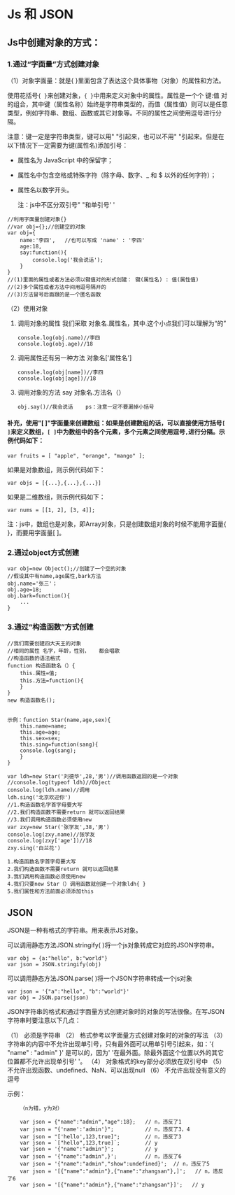 # Js 和 JSON



## Js中创建对象的方式：

### 1.通过“字面量”方式创建对象

（1）对象字面量：就是{ }里面包含了表达这个具体事物（对象）的属性和方法。

使用花括号`{ }`来创建对象，`{ }`中用来定义对象中的属性。属性是一个个 键:值 对的组合，其中键（属性名称）始终是字符串类型的，而值（属性值）则可以是任意类型，例如字符串、数组、函数或其它对象等。不同的属性之间使用逗号进行分隔。

注意：键一定是字符串类型，键可以用" "引起来，也可以不用" "引起来。但是在以下情况下一定需要为键(属性名)添加引号：

- 属性名为 JavaScript 中的保留字；

- 属性名中包含空格或特殊字符（除字母、数字、_ 和 $ 以外的任何字符）；

- 属性名以数字开头。

  

  注：js中不区分双引号" "和单引号' '

```
//利用字面量创建对象{}
//var obj={};//创建空的对象
var obj={
    name:'李四',   //也可以写成 'name' : '李四'
    age:18,
    say:function(){
        console.log('我会说话');
    }
}
//(1)里面的属性或者方法必须以键值对的形式创建： 键(属性名) : 值(属性值)
//(2)多个属性或者方法中间用逗号隔开的
//(3)方法冒号后面跟的是一个匿名函数
```

（2）使用对象

1. 调用对象的属性 我们采取 对象名.属性名，其中.这个小点我们可以理解为“的”

   ```
   console.log(obj.name)//李四
   console.log(obj.age)//18
   ```

2. 调用属性还有另一种方法 对象名['属性名']

   ```
   console.log(obj[name])//李四
   console.log(obj[age])//18
   ```

3. 调用对象的方法 say 对象名.方法名（）

   ```
   obj.say()//我会说话    ps：注意一定不要漏掉小括号
   ```



#### 补充，使用"[ ]"字面量来创建数组：如果是创建数组的话，可以直接使用方括号`[ ]`来定义数组，`[ ]`中为数组中的各个元素，多个元素之间使用逗号`,`进行分隔。示例代码如下：

```
var fruits = [ "apple", "orange", "mango" ];
```

如果是对象数组，则示例代码如下：

```
var objs = [{...},{...},{...}] 
```

如果是二维数组，则示例代码如下：

```
var nums = [[1, 2], [3, 4]];
```

注：js中，数组也是对象，即Array对象，只是创建数组对象的时候不能用字面量{ }，而要用字面量[  ]。



### 2.通过object方式创建

```
var obj=new Object();//创建了一个空的对象
//假设其中有name,age属性,bark方法
obj.name='张三'；
obj.age=18;
obj.bark=function(){
 	...
}
```

### 3.通过“构造函数”方式创建

```
//我们需要创建四大天王的对象
//相同的属性 名字，年龄，性别，   都会唱歌
//构造函数的语法格式
function 构造函数名（）{
    this.属性=值;
    this.方法=function(){
    }
}
new 构造函数名();


示例：function Star(name,age,sex){
    this.name=name;
    this.age=age;
    this.sex=sex;
    this.sing=function(sang){
    console.log(sang);
    }
}

var ldh=new Star('刘德华',28,'男')//调用函数返回的是一个对象
//console.log(typeof ldh)//Object
console.log(ldh.name)//调用
ldh.sing('北京欢迎你')
//1.构造函数名字首字母要大写
//2.我们构造函数不需要return 就可以返回结果
//3.我们调用构造函数必须使用new
var zxy=new Star('张学友',38,'男')
console.log(zxy.name)//张学友
console.log(zxy['age'])//18
zxy.sing('白兰花')

1.构造函数名字首字母要大写
2.我们构造函数不需要return 就可以返回结果
3.我们调用构造函数必须使用new
4.我们只要new Star（）调用函数就创建一个对象ldh{ }
5.我们属性和方法前面必须添加this
```



## JSON

JSON是一种有格式的字符串。用来表示JS对象。

可以调用静态方法JSON.stringify( )将一个js对象转成它对应的JSON字符串。

```
var obj = {a:"hello", b:"world"}
var json = JSON.stringify(obj)
```

可以调用静态方法JSON.parse( )将一个JSON字符串转成一个js对象

```
var json = '{"a":"hello", "b":"world"}'
var obj = JSON.parse(json)
```

JSON字符串的格式和通过字面量方式创建对象时的对象的写法很像。在写JSON字符串时要注意以下几点：

（1） 必须是字符串
（2） 格式参考以字面量方式创建对象时的对象的写法
（3） 字符串的内容中不允许出现单引号，只有最外面可以用单引号引起来，如：'{ "name" : "admin" }' 是可以的，因为' '在最外面。除最外面这个位置以外的其它位置都不允许出现单引号' '。
（4） 对象格式的key部分必须放在双引号中
（5） 不允许出现函数、undefined、NaN、可以出现null
（6） 不允许出现没有意义的逗号

示例：

```
	（n为错，y为对）
	
	var json = {"name":"admin","age":18};   // n，违反了1
	var json = "{'name':'admin'}";          // n，违反了3，4
	var json = "['hello',123,true]";        // n，违反了3
	var json = `["hello",123,true]`;        // y
	var json = '{"name":"admin"}';          // y
	var json = '{"name":"admin",}';         // n，违反了6
	var json = '{"name":"admin","show":undefined}';  // n，违反了5
	var json = '[{"name":"admin"},{"name":"zhangsan"},]';   // n，违反了6
	var json = '[{"name":"admin"},{"name":"zhangsan"}]';   // y
```

